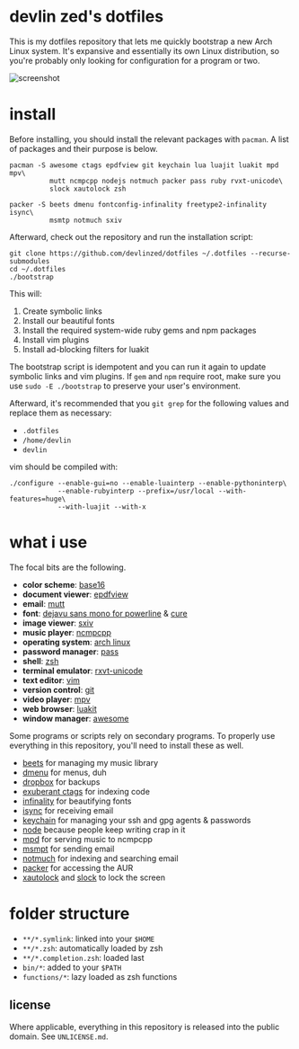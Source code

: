 devlin zed's dotfiles
=====================

This is my dotfiles repository that lets me quickly bootstrap a new Arch Linux
system.  It's expansive and essentially its own Linux distribution, so you're
probably only looking for configuration for a program or two.

![screenshot](https://raw.github.com/devlinzed/dotfiles/master/screenshot.png)

install
=======

Before installing, you should install the relevant packages with `pacman`.  A
list of packages and their purpose is below.

    pacman -S awesome ctags epdfview git keychain lua luajit luakit mpd mpv\
              mutt ncmpcpp nodejs notmuch packer pass ruby rvxt-unicode\
              slock xautolock zsh

    packer -S beets dmenu fontconfig-infinality freetype2-infinality isync\
              msmtp notmuch sxiv

Afterward, check out the repository and run the installation script:

    git clone https://github.com/devlinzed/dotfiles ~/.dotfiles --recurse-submodules
    cd ~/.dotfiles
    ./bootstrap

This will:

1. Create symbolic links
2. Install our beautiful fonts
3. Install the required system-wide ruby gems and npm packages
4. Install vim plugins
5. Install ad-blocking filters for luakit

The bootstrap script is idempotent and you can run it again to update symbolic
links and vim plugins.  If `gem` and `npm` require root, make sure you use
`sudo -E ./bootstrap` to preserve your user's environment.

Afterward, it's recommended that you `git grep` for the following values and
replace them as necessary:

* `.dotfiles`
* `/home/devlin`
* `devlin`

vim should be compiled with:

    ./configure --enable-gui=no --enable-luainterp --enable-pythoninterp\
                --enable-rubyinterp --prefix=/usr/local --with-features=huge\
                --with-luajit --with-x

what i use
==========

The focal bits are the following.

* **color scheme**: [base16](https://github.com/chriskempson/base16)
* **document viewer**: [epdfview](http://freecode.com/projects/epdfview)
* **email**: [mutt](http://mutt.org/)
* **font**: [dejavu sans mono for powerline](http://dejavu-fonts.org) & [cure](http://artwizaleczapka.sourceforge.net/)
* **image viewer**: [sxiv](https://github.com/muennich/sxiv)
* **music player**: [ncmpcpp](http://ncmpcpp.rybczak.net/)
* **operating system**: [arch linux](http://archlinux.org)
* **password manager**: [pass](http://zx2c4.com/projects/password-store/)
* **shell**: [zsh](http://zsh.org/)
* **terminal emulator**: [rxvt-unicode](https://en.wikipedia.org/wiki/Rxvt)
* **text editor**: [vim](http://vim.org)
* **version control**: [git](http://git-scm.org)
* **video player**: [mpv](http://mpv.io/index.html)
* **web browser**: [luakit](http://luakit.org)
* **window manager**: [awesome](http://awesome.naquadah.org/)

Some programs or scripts rely on secondary programs.  To properly use
everything in this repository, you'll need to install these as well.

* [beets](http://beets.radbox.org) for managing my music library
* [dmenu](http://tools.suckless.org/dmenu/) for menus, duh
* [dropbox](http://dropbox.com) for backups
* [exuberant ctags](http://ctags.sourceforge.net/) for indexing code
* [infinality](http://infinality.net) for beautifying fonts
* [isync](http://isync.sourceforge.net/) for receiving email
* [keychain](http://www.funtoo.org/wiki/Keychain) for managing your ssh and gpg
  agents & passwords
* [node](http://nodejs.org) because people keep writing crap in it
* [mpd](http://mpd.wikia.com/wiki/Music_Player_Daemon_Wiki) for serving music
  to ncmpcpp
* [msmpt](http://msmtp.sourceforge.net) for sending email
* [notmuch](http://notmuchmail.org/) for indexing and searching email
* [packer](https://aur.archlinux.org/packages/packer/) for accessing the AUR
* [xautolock](http://freecode.com/projects/xautolock) and
  [slock](http://tools.suckless.org/slock) to lock the screen

folder structure
================

- `**/*.symlink`: linked into your `$HOME`
- `**/*.zsh`: automatically loaded by zsh
- `**/*.completion.zsh`: loaded last
- `bin/*`: added to your `$PATH`
- `functions/*`: lazy loaded as zsh functions

license
-------

Where applicable, everything in this repository is released into the public
domain.  See `UNLICENSE.md`.
